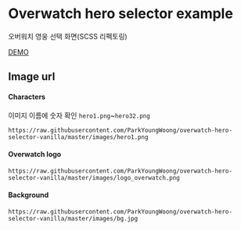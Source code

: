 # Overwatch hero selector example

오버워치 영웅 선택 화면(SCSS 리펙토링)

[DEMO](https://suspicious-pare-435003.netlify.app/)

## Image url

#### Characters

이미지 이름에 숫자 확인
`hero1.png`~`hero32.png`

```url
https://raw.githubusercontent.com/ParkYoungWoong/overwatch-hero-selector-vanilla/master/images/hero1.png
```

#### Overwatch logo

```url
https://raw.githubusercontent.com/ParkYoungWoong/overwatch-hero-selector-vanilla/master/images/logo_overwatch.png
```

#### Background

```url
https://raw.githubusercontent.com/ParkYoungWoong/overwatch-hero-selector-vanilla/master/images/bg.jpg
```